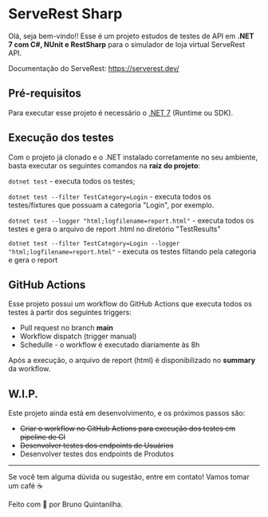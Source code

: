 # ServeRest Sharp

Olá, seja bem-vindo!! Esse é um projeto estudos de testes de API em __.NET 7 com C#, NUnit e RestSharp__ para o simulador de loja virtual ServeRest API. 

Documentação do ServeRest: https://serverest.dev/

## Pré-requisitos

Para executar esse projeto é necessário o [.NET 7](https://dotnet.microsoft.com/en-us/download/dotnet/7.0) (Runtime ou SDK). 

## Execução dos testes

Com o projeto já clonado e o .NET instalado corretamente no seu ambiente, basta executar os seguintes comandos na __raíz do projeto__:

`dotnet test` - executa todos os testes;

`dotnet test --filter TestCategory=Login` - executa todos os testes/fixtures que possuam a categoria "Login", por exemplo.

`dotnet test --logger "html;logfilename=report.html"` - executa todos os testes e gera o arquivo de report .html no diretório "TestResults"

`dotnet test --filter TestCategory=Login --logger "html;logfilename=report.html"` - executa os testes filtando pela categoria e gera o report

## GitHub Actions

Esse projeto possui um workflow do GitHub Actions que executa todos os testes à partir dos seguintes triggers:

- Pull request no branch __main__
- Workflow dispatch (trigger manual)
- Schedulle - o workflow é executado diariamente às 8h

Após a execução, o arquivo de report (html) é disponibilizado no __summary__ da workflow.

## W.I.P.

Este projeto ainda está em desenvolvimento, e os próximos passos são:

- ~~Criar o workflow no GitHub Actions para execução dos testes em pipeline de CI~~
- ~~Desenvolver testes dos endpoints de Usuários~~
- Desenvolver testes dos endpoints de Produtos

___

Se você tem alguma dúvida ou sugestão, entre em contato! Vamos tomar um café ☕

Feito com 💜 por Bruno Quintanilha.

